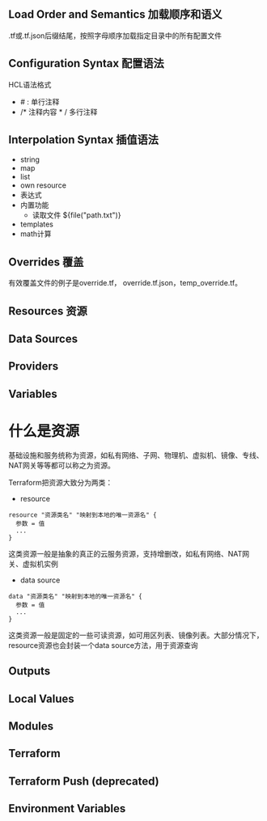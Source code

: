 ## Load Order and Semantics 加载顺序和语义
.tf或.tf.json后缀结尾，按照字母顺序加载指定目录中的所有配置文件
## Configuration Syntax 配置语法
HCL语法格式
- \# : 单行注释
- /* 注释内容 * / 多行注释

## Interpolation Syntax 插值语法
- string
- map
- list
- own resource
- 表达式
- 内置功能
  - 读取文件  ${file("path.txt")}
- templates
- math计算

## Overrides 覆盖
有效覆盖文件的例子是override.tf， override.tf.json，temp_override.tf。
## Resources 资源

## Data Sources
## Providers
## Variables
# 什么是资源
基础设施和服务统称为资源，如私有网络、子网、物理机、虚拟机、镜像、专线、NAT网关等等都可以称之为资源。

Terraform把资源大致分为两类：
- resource
```
resource "资源类名" "映射到本地的唯一资源名" {
  参数 = 值
  ...
}
```
这类资源一般是抽象的真正的云服务资源，支持增删改，如私有网络、NAT网关、虚拟机实例

- data source
```
data "资源类名" "映射到本地的唯一资源名" {
  参数 = 值
  ...
}
```
这类资源一般是固定的一些可读资源，如可用区列表、镜像列表。大部分情况下，resource资源也会封装一个data source方法，用于资源查询


## Outputs
## Local Values
## Modules
## Terraform
## Terraform Push (deprecated)
## Environment Variables
